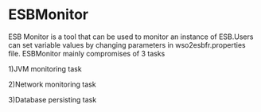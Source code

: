 # ESBMonitor
ESB Monitor is a tool that can be used to monitor an instance of ESB.Users can set variable 
values by changing parameters in wso2esbfr.properties file. 
ESBMonitor mainly compromises of 3 tasks
  
  1)JVM monitoring task
  
  2)Network monitoring task
  
  3)Database persisting task
  
  
